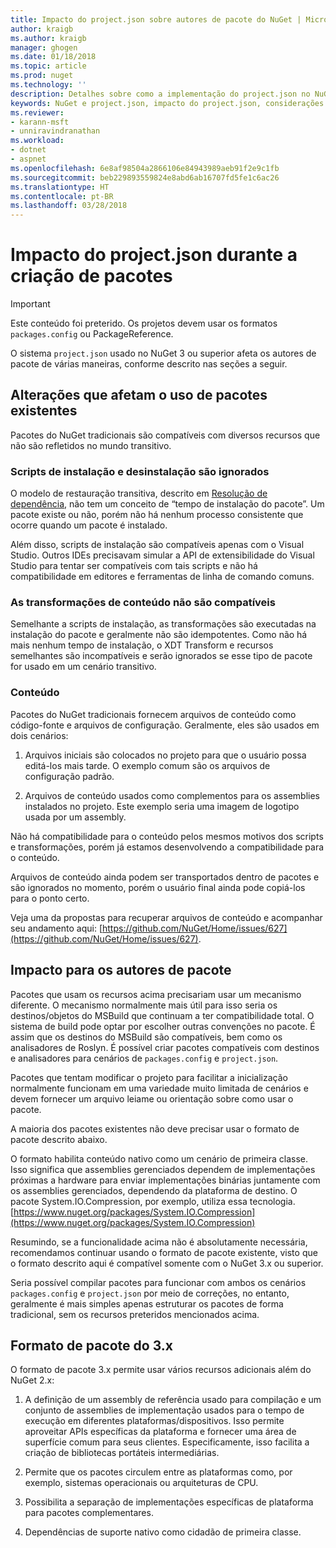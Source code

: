 ```yaml
---
title: Impacto do project.json sobre autores de pacote do NuGet | Microsoft Docs
author: kraigb
ms.author: kraigb
manager: ghogen
ms.date: 01/18/2018
ms.topic: article
ms.prod: nuget
ms.technology: ''
description: Detalhes sobre como a implementação do project.json no NuGet 3.x afeta autores de pacote, como recursos incompatíveis, conteúdo e formato do pacote.
keywords: NuGet e project.json, impacto do project.json, considerações de criação de pacotes, recursos do project.json
ms.reviewer:
- karann-msft
- unniravindranathan
ms.workload:
- dotnet
- aspnet
ms.openlocfilehash: 6e8af98504a2866106e84943989aeb91f2e9c1fb
ms.sourcegitcommit: beb229893559824e8abd6ab16707fd5fe1c6ac26
ms.translationtype: HT
ms.contentlocale: pt-BR
ms.lasthandoff: 03/28/2018
---
```

# <a name="impact-of-projectjson-when-creating-packages"></a>Impacto do project.json durante a criação de pacotes

> [!Important]
> Este conteúdo foi preterido. Os projetos devem usar os formatos `packages.config` ou PackageReference.

O sistema `project.json` usado no NuGet 3 ou superior afeta os autores de pacote de várias maneiras, conforme descrito nas seções a seguir.

## <a name="changes-affecting-existing-packages-usage"></a>Alterações que afetam o uso de pacotes existentes

Pacotes do NuGet tradicionais são compatíveis com diversos recursos que não são refletidos no mundo transitivo.

### <a name="install-and-uninstall-scripts-are-ignored"></a>Scripts de instalação e desinstalação são ignorados

O modelo de restauração transitiva, descrito em [Resolução de dependência](../consume-packages/dependency-resolution.md#dependency-resolution-with-packagereference), não tem um conceito de “tempo de instalação do pacote”. Um pacote existe ou não, porém não há nenhum processo consistente que ocorre quando um pacote é instalado.

Além disso, scripts de instalação são compatíveis apenas com o Visual Studio. Outros IDEs precisavam simular a API de extensibilidade do Visual Studio para tentar ser compatíveis com tais scripts e não há compatibilidade em editores e ferramentas de linha de comando comuns.

### <a name="content-transforms-are-not-supported"></a>As transformações de conteúdo não são compatíveis

Semelhante a scripts de instalação, as transformações são executadas na instalação do pacote e geralmente não são idempotentes. Como não há mais nenhum tempo de instalação, o XDT Transform e recursos semelhantes são incompatíveis e serão ignorados se esse tipo de pacote for usado em um cenário transitivo.

### <a name="content"></a>Conteúdo

Pacotes do NuGet tradicionais fornecem arquivos de conteúdo como código-fonte e arquivos de configuração. Geralmente, eles são usados em dois cenários:

1. Arquivos iniciais são colocados no projeto para que o usuário possa editá-los mais tarde. O exemplo comum são os arquivos de configuração padrão.

1. Arquivos de conteúdo usados como complementos para os assemblies instalados no projeto. Este exemplo seria uma imagem de logotipo usada por um assembly.

Não há compatibilidade para o conteúdo pelos mesmos motivos dos scripts e transformações, porém já estamos desenvolvendo a compatibilidade para o conteúdo.

Arquivos de conteúdo ainda podem ser transportados dentro de pacotes e são ignorados no momento, porém o usuário final ainda pode copiá-los para o ponto certo.

Veja uma da propostas para recuperar arquivos de conteúdo e acompanhar seu andamento aqui: [https://github.com/NuGet/Home/issues/627](https://github.com/NuGet/Home/issues/627).

## <a name="impact-for-package-authors"></a>Impacto para os autores de pacote

Pacotes que usam os recursos acima precisariam usar um mecanismo diferente. O mecanismo normalmente mais útil para isso seria os destinos/objetos do MSBuild que continuam a ter compatibilidade total. O sistema de build pode optar por escolher outras convenções no pacote. É assim que os destinos do MSBuild são compatíveis, bem como os analisadores de Roslyn. É possível criar pacotes compatíveis com destinos e analisadores para cenários de `packages.config` e `project.json`.

Pacotes que tentam modificar o projeto para facilitar a inicialização normalmente funcionam em uma variedade muito limitada de cenários e devem fornecer um arquivo leiame ou orientação sobre como usar o pacote.

A maioria dos pacotes existentes não deve precisar usar o formato de pacote descrito abaixo.

O formato habilita conteúdo nativo como um cenário de primeira classe. Isso significa que assemblies gerenciados dependem de implementações próximas a hardware para enviar implementações binárias juntamente com os assemblies gerenciados, dependendo da plataforma de destino. O pacote System.IO.Compression, por exemplo, utiliza essa tecnologia. [https://www.nuget.org/packages/System.IO.Compression](https://www.nuget.org/packages/System.IO.Compression)

Resumindo, se a funcionalidade acima não é absolutamente necessária, recomendamos continuar usando o formato de pacote existente, visto que o formato descrito aqui é compatível somente com o NuGet 3.x ou superior.

Seria possível compilar pacotes para funcionar com ambos os cenários `packages.config` e `project.json` por meio de correções, no entanto, geralmente é mais simples apenas estruturar os pacotes de forma tradicional, sem os recursos preteridos mencionados acima.

## <a name="3x-package-format"></a>Formato de pacote do 3.x

O formato de pacote 3.x permite usar vários recursos adicionais além do NuGet 2.x:

1. A definição de um assembly de referência usado para compilação e um conjunto de assemblies de implementação usados para o tempo de execução em diferentes plataformas/dispositivos. Isso permite aproveitar APIs específicas da plataforma e fornecer uma área de superfície comum para seus clientes. Especificamente, isso facilita a criação de bibliotecas portáteis intermediárias.

1. Permite que os pacotes circulem entre as plataformas como, por exemplo, sistemas operacionais ou arquiteturas de CPU.

1. Possibilita a separação de implementações específicas de plataforma para pacotes complementares.

1. Dependências de suporte nativo como cidadão de primeira classe.
